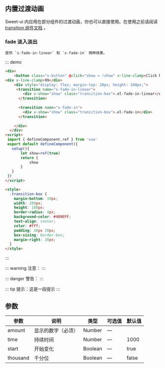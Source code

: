 ## 内置过渡动画

Sweet-ui 内应用在部分组件的过渡动画，你也可以直接使用。在使用之前请阅读 [transition 组件文档](https://cn.vuejs.org/v2/api/#transition) 。

### fade 淡入淡出
    提供 `s-fade-in-linear` 和 `s-fade-in` 两种效果。
    

::: demo

```html
<div>
    <button class="s-button" @click="show = !show" v-line-clamp>Click Me {{show}}</button>
<div v-line-clamp>99</div>
    <div style="display: flex; margin-top: 20px; height: 100px;">
     <transition name="s-fade-in-linear">
        <div v-show="show" class="transition-box">.el-fade-in-linear</div>
      </transition>
    
      <transition name="s-fade-in">
        <div v-show="show" class="transition-box">.el-fade-in</div>
      </transition>
       
    </div>
  </div>
<script>
 import { defineComponent,ref } from 'vue'
 export default defineComponent({
   setup(){
       let show=ref(true)
       return {
           show
       }
   }
 })
</script>

<style>
  .transition-box {
    margin-bottom: 10px;
    width: 200px;
    height: 100px;
    border-radius: 4px;
    background-color: #409EFF;
    text-align: center;
    color: #fff;
    padding: 40px 20px;
    box-sizing: border-box;
    margin-right: 20px;
  }
</style>

```
<script setup>
 import { ref } from 'vue';
    let show=ref(true)
</script>

:::  



::: warning
注意：
:::

::: danger
警告：
:::

::: tip
提示：这是一段提示
:::






## 参数

| 参数      | 说明          | 类型      | 可选值                           | 默认值  |
|---------- |-------------- |---------- |--------------------------------  |-------- |
| amount | 显示的数字（必须） | Number | — |  |
| time | 持续时间 | Number | — | 1000 |
| start | 开始变化 | Boolean | — | true |
| thousand | 千分位 | Boolean | — | false | 
